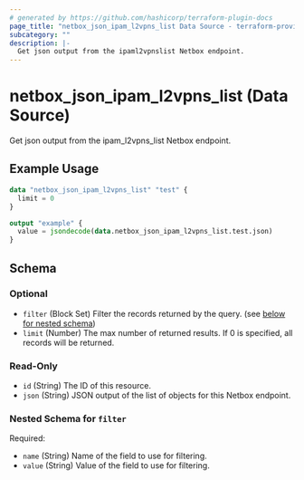 ```yaml
---
# generated by https://github.com/hashicorp/terraform-plugin-docs
page_title: "netbox_json_ipam_l2vpns_list Data Source - terraform-provider-netbox"
subcategory: ""
description: |-
  Get json output from the ipaml2vpnslist Netbox endpoint.
---
```


# netbox_json_ipam_l2vpns_list (Data Source)

Get json output from the ipam_l2vpns_list Netbox endpoint.

## Example Usage

```terraform
data "netbox_json_ipam_l2vpns_list" "test" {
  limit = 0
}

output "example" {
  value = jsondecode(data.netbox_json_ipam_l2vpns_list.test.json)
}
```

<!-- schema generated by tfplugindocs -->
## Schema

### Optional

- `filter` (Block Set) Filter the records returned by the query. (see [below for nested schema](#nestedblock--filter))
- `limit` (Number) The max number of returned results. If 0 is specified, all records will be returned.

### Read-Only

- `id` (String) The ID of this resource.
- `json` (String) JSON output of the list of objects for this Netbox endpoint.

<a id="nestedblock--filter"></a>
### Nested Schema for `filter`

Required:

- `name` (String) Name of the field to use for filtering.
- `value` (String) Value of the field to use for filtering.


